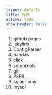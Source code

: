 ```yaml
---
layout: default
title: 待做
active: todo
show_header: false
---
```


1. github pages
2. jekyllrb
3. ConfigParser
4. pandas
5. click
6.  setuptools
7. git
8. PEP8
9. sqlachemy
10. mysql

